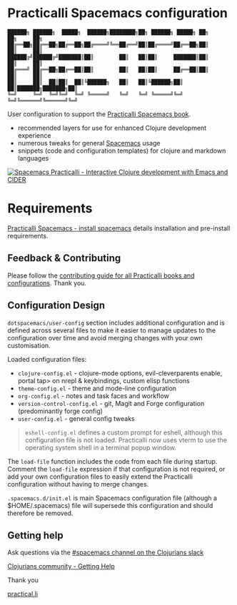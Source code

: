 # Practicalli Spacemacs configuration

```none
██████╗ ██████╗  █████╗  ██████╗████████╗██╗ ██████╗ █████╗ ██╗     ██╗     ██╗
██╔══██╗██╔══██╗██╔══██╗██╔════╝╚══██╔══╝██║██╔════╝██╔══██╗██║     ██║     ██║
██████╔╝██████╔╝███████║██║        ██║   ██║██║     ███████║██║     ██║     ██║
██╔═══╝ ██╔══██╗██╔══██║██║        ██║   ██║██║     ██╔══██║██║     ██║     ██║
██║     ██║  ██║██║  ██║╚██████╗   ██║   ██║╚██████╗██║  ██║███████╗███████╗██║
╚═╝     ╚═╝  ╚═╝╚═╝  ╚═╝ ╚═════╝   ╚═╝   ╚═╝ ╚═════╝╚═╝  ╚═╝╚══════╝╚══════╝╚═╝
```


User configuration to support the [Practicalli Spacemacs book](https://practical.li/spacemacs).

- recommended layers for use for enhanced Clojure development experience
- numerous tweaks for general [Spacemacs](https://github.com/syl20bnr/spacemacs/) usage
- snippets (code and configuration templates) for clojure and markdown languages

[![Spacemacs Practicalli - Interactive Clojure development with Emacs and CIDER](https://raw.githubusercontent.com/practicalli/graphic-design/live/book-covers/practicalli-spacemacs-book-banner.png)](https://practical.li/spacemacs)

# Requirements

[Practicalli Spacemacs - install spacemacs](https://practical.li/spacemacs/install-spacemacs/) details installation and pre-install requirements.


## Feedback & Contributing

Please follow the [contributing guide for all Practicalli books and configurations](https://practical.li/spacemacs/introduction/contributing/).  Thank you.


## Configuration Design

`dotspacemacs/user-config` section includes additional configuration and is defined across several files to make it easier to manage updates to the configuration over time and avoid merging changes with your own customisation.

Loaded configuration files:

* `clojure-config.el` - clojure-mode options, evil-cleverparents enable, portal tap> on nrepl & keybindings, custom elisp functions
* `theme-config.el` - theme and mode-line configuration
* `org-config.el` - notes and task faces and workflow
* `version-control-config.el` - git, Magit and Forge configuration (predominantly forge config)
* `user-config.el` - general config tweaks

> `eshell-config.el` defines a custom prompt for eshell, although this configuration file is not loaded.  Practicalli now uses vterm to use the operating system shell in a terminal popup window.

The `load-file` function includes the code from each file during startup.  Comment the `load-file` expression if that configuration is not required, or add your own configuration files to easily extend the Practicalli configuration without having to merge changes.

`.spacemacs.d/init.el` is main Spacemacs configuration file (although a $HOME/.spacemacs) file will supersede this configuration and should therefore be removed.


## Getting help

Ask questions via the [#spacemacs channel on the Clojurians slack](https://app.slack.com/client/T03RZGPFR/C099W16KZ)

[Clojurians community - Getting Help](https://practical.li/blog/posts/cloure-community-getting-help/)


Thank you

[practical.li](https://practical.li/)
